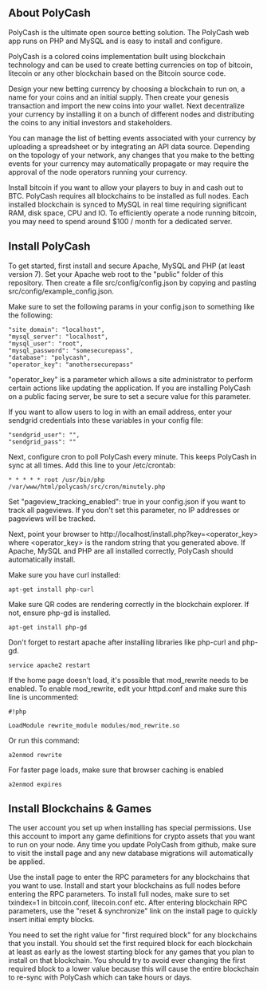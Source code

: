 ## About PolyCash
PolyCash is the ultimate open source betting solution.  The PolyCash web app runs on PHP and MySQL and is easy to install and configure.

PolyCash is a colored coins implementation built using blockchain technology and can be used to create betting currencies on top of bitcoin, litecoin or any other blockchain based on the Bitcoin source code.

Design your new betting currency by choosing a blockchain to run on, a name for your coins and an initial supply. Then create your genesis transaction and import the new coins into your wallet.  Next decentralize your currency by installing it on a bunch of different nodes and distributing the coins to any initial investors and stakeholders.

You can manage the list of betting events associated with your currency by uploading a spreadsheet or by integrating an API data source. Depending on the topology of your network, any changes that you make to the betting events for your currency may automatically propagate or may require the approval of the node operators running your currency.

Install bitcoin if you want to allow your players to buy in and cash out to BTC. PolyCash requires all blockchains to be installed as full nodes. Each installed blockchain is synced to MySQL in real time requiring significant RAM, disk space, CPU and IO. To efficiently operate a node running bitcoin, you may need to spend around $100 / month for a dedicated server.

## Install PolyCash
To get started, first install and secure Apache, MySQL and PHP (at least version 7).  Set your Apache web root to the "public" folder of this repository.  Then create a file src/config/config.json by copying and pasting src/config/example_config.json.

Make sure to set the following params in your config.json to something like the following:
```
"site_domain": "localhost",
"mysql_server": "localhost",
"mysql_user": "root",
"mysql_password": "somesecurepass",
"database": "polycash",
"operator_key": "anothersecurepass"
```
"operator_key" is a parameter which allows a site administrator to perform certain actions like updating the application.  If you are installing PolyCash on a public facing server, be sure to set a secure value for this parameter.

If you want to allow users to log in with an email address, enter your sendgrid credentials into these variables in your config file:
```
"sendgrid_user": "",
"sendgrid_pass": ""
```

Next, configure cron to poll PolyCash every minute. This keeps PolyCash in sync at all times. Add this line to your /etc/crontab:
```
* * * * * root /usr/bin/php /var/www/html/polycash/src/cron/minutely.php
```

Set "pageview_tracking_enabled": true in your config.json if you want to track all pageviews.  If you don't set this parameter, no IP addresses or pageviews will be tracked.

Next, point your browser to http://localhost/install.php?key=<operator_key> where <operator_key> is the random string that you generated above.  If Apache, MySQL and PHP are all installed correctly, PolyCash should automatically install.

Make sure you have curl installed:
```
apt-get install php-curl
```

Make sure QR codes are rendering correctly in the blockchain explorer. If not, ensure php-gd is installed.
```
apt-get install php-gd
```

Don't forget to restart apache after installing libraries like php-curl and php-gd.
```
service apache2 restart
```

If the home page doesn't load, it's possible that mod_rewrite needs to be enabled.  To enable mod_rewrite, edit your httpd.conf and make sure this line is uncommented:

```
#!php

LoadModule rewrite_module modules/mod_rewrite.so
```
Or run this command:
```
a2enmod rewrite
```

For faster page loads, make sure that browser caching is enabled
```
a2enmod expires
```

## Install Blockchains & Games
The user account you set up when installing has special permissions.  Use this account to import any game definitions for crypto assets that you want to run on your node.  Any time you update PolyCash from github, make sure to visit the install page and any new database migrations will automatically be applied.

Use the install page to enter the RPC parameters for any blockchains that you want to use.  Install and start your blockchains as full nodes before entering the RPC parameters.  To install full nodes, make sure to set txindex=1 in bitcoin.conf, litecoin.conf etc.  After entering blockchain RPC parameters, use the "reset & synchronize" link on the install page to quickly insert initial empty blocks.

You need to set the right value for "first required block" for any blockchains that you install.  You should set the first required block for each blockchain at least as early as the lowest starting block for any games that you plan to install on that blockchain.  You should try to avoid ever changing the first required block to a lower value because this will cause the entire blockchain to re-sync with PolyCash which can take hours or days.
